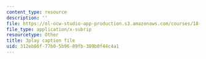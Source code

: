 ```yaml
---
content_type: resource
description: ''
file: https://ol-ocw-studio-app-production.s3.amazonaws.com/courses/18-01sc-single-variable-calculus-fall-2010/312eb86f77b05b9689fb389b0f44c4a1_eRCN3daFCmU.vtt
file_type: application/x-subrip
resourcetype: Other
title: 3play caption file
uid: 312eb86f-77b0-5b96-89fb-389b0f44c4a1
---
```

